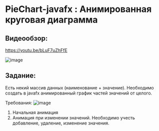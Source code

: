 # PieChart-javafx : Анимированная круговая диаграмма
## Видеообзор:
https://youtu.be/bLuF7uZhFfE

![image](https://user-images.githubusercontent.com/47776039/115299181-25a1db80-a167-11eb-949f-a88097d6b229.png)

## Задание:
Есть некий массив данных (наименование + значение).
Необходимо создать в javafx анимированный график частей значений от целого.

Требования:
![image](https://user-images.githubusercontent.com/47776039/115021200-57474800-9ec4-11eb-91f7-aeba10bb1cfe.png)

1) Начальная анимация
2) Анимация при изменении значений. Необходимо учесть добавление, удаление, изменение значения.


